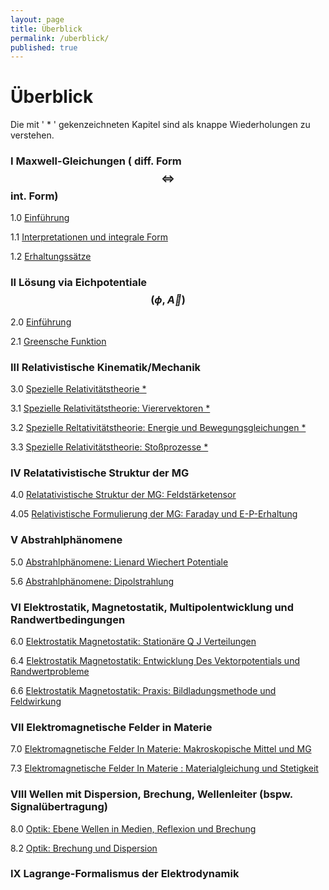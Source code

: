 ```yaml
---
layout: page
title: Überblick
permalink: /uberblick/
published: true
---
```


# Überblick

Die mit ' * ' gekenzeichneten Kapitel sind als knappe Wiederholungen zu verstehen.

### I Maxwell-Gleichungen ( diff. Form $$ \Longleftrightarrow $$ int. Form)

1.0 [Einführung](https://elektrodynamik.github.io/2018/04/12/1.0-Maxwell-Gleichungen-Einführung.html "Maxwell-Gleichungen: Einführung")

1.1 [Interpretationen und integrale Form](https://elektrodynamik.github.io/2018/04/17/1.1-Maxwell-Gleichungen-Interpretationen.html "Maxwell-Gleichungen: Interpretationen und integrale Form")

1.2 [Erhaltungssätze](https://elektrodynamik.github.io/2018/04/19/1.2-Maxwell-Gleichungen-Erhaltungssätze.html "Maxwell-Gleichungen: Erhaltungssätze")

### II Lösung via Eichpotentiale $$ (\phi , \vec A)  $$

2.0 [Einführung](https://elektrodynamik.github.io/2018/04/24/2.0-Entkopplung-via-Eichpotentiale-Einführung.html "Entkopplung via Eichpotentiale: Einführung")

2.1 [Greensche Funktion](https://elektrodynamik.github.io/2018/04/26/2.1-Entkopplung-via-Eichpotentiale-Greensche-Funktion.html "Entkopplung via Eichpotentiale: Greensche Funktion ")

### III Relativistische Kinematik/Mechanik

3.0 [Spezielle Relativitätstheorie * ](https://elektrodynamik.github.io/2018/05/03/3.0-Spezielle-Relativitätstheorie.html "Spezielle Relativitätstheorie " ) 

3.1 [Spezielle Relativitätstheorie: Vierervektoren * ](https://elektrodynamik.github.io/2018/05/08/3.1-Spezielle-Relativitätstheorie-Vierervektoren.html "Spezielle Relativitätstheorie: Vierervektoren")

3.2 [Spezielle Reltativitätstheorie: Energie und Bewegungsgleichungen * ](https://elektrodynamik.github.io/2018/05/15/3.2-Spezielle-Reltativitätstheorie-Energie-und-Bewegungsgleichungen.html "3.2-Spezielle-Reltativitätstheorie-Energie-und-Bewegungsgleichungen")

3.3 [Spezielle Relativitätstheorie: Stoßprozesse * ](https://elektrodynamik.github.io/2018/05/17/3.3-Spezielle-Relativitätstheorie-Stoßprozesse.html "Spezielle-Relativitätstheorie-Stoßprozesse")

### IV Relatativistische Struktur der MG

4.0 [Relatativistische Struktur der MG: Feldstärketensor](https://elektrodynamik.github.io/2018/05/29/4.0-Relativistische-Struktur-der-MG-Feldst%C3%A4rketensor.html "Relatativistische Struktur der MG: Feldstärketensor")

4.05 [Relativistische Formulierung der MG: Faraday und E-P-Erhaltung](https://elektrodynamik.github.io/2018/06/05/4.05-Relativistische-Formulierung-der-M-G-Faraday-und-E-P-Erhaltung.html "Relativistische Formulierung der MG: Faraday und E-P-Erhaltung")

### V Abstrahlphänomene

5.0 [Abstrahlphänomene: Lienard Wiechert Potentiale ](https://elektrodynamik.github.io/2018/06/07/5.0-Abstrahlph%C3%A4nomene-Lienard-Wiechert-Potentiale.html "Abstrahlphänomene: Lienard Wiechert Potentiale ")

5.6 [Abstrahlphänomene: Dipolstrahlung](https://elektrodynamik.github.io/2018/06/12/5.6-Abstrahlph%C3%A4nomene-Dipolstrahlung.html "Abstrahlphänomene: Dipolstrahlung")
### VI Elektrostatik, Magnetostatik, Multipolentwicklung und Randwertbedingungen
6.0 [Elektrostatik Magnetostatik: Stationäre Q J Verteilungen](https://elektrodynamik.github.io/2018/06/19/6.0-Elektrostatik-Magnetostatik-Station%C3%A4re-Q-J-Verteilungen.html "Elektrostatik Magnetostatik: Stationäre Q J Verteilungen")

6.4 [Elektrostatik Magnetostatik: Entwicklung Des Vektorpotentials und Randwertprobleme](https://elektrodynamik.github.io/2018/06/21/6.4-Elektrostatik-Magnetostatik-Entwicklung-des-Vektorpotentials-und-Randwertprobleme.html "Elektrostatik Magnetostatik: Entwicklung Des Vektorpotentials und Randwertprobleme")

6.6 [Elektrostatik Magnetostatik: Praxis: Bildladungsmethode und Feldwirkung](https://elektrodynamik.github.io/2018/06/26/6.6-Elektrostatik-Magnetostatik-Praxis-Bildladungsmethode-und-Feldwirkung.html "Elektrostatik Magnetostatik: Praxis: Bildladungsmethode und Feldwirkung")

### VII Elektromagnetische Felder in Materie

7.0 [Elektromagnetische Felder In Materie: Makroskopische Mittel und MG](https://elektrodynamik.github.io/2018/06/28/7.0-Elektromagnetische-Felder-in-Materie-Makroskopische-Mittel-und-MG.html "Elektromagnetische Felder In Materie: Makroskopische Mittel und MG")

7.3 [Elektromagnetische Felder In Materie : Materialgleichung und Stetigkeit](https://elektrodynamik.github.io/2018/07/03/7.3-Elektromagnetische-Felder-in-Materie-Materialgleichung-und-Stetigkeit.html "Elektromagnetische Felder In Materie : Materialgleichung und Stetigkeit")

### VIII Wellen mit Dispersion, Brechung, Wellenleiter (bspw. Signalübertragung)

8.0 [Optik: Ebene Wellen in Medien, Reflexion und Brechung](https://elektrodynamik.github.io/2018/07/05/8.0-Optik-Ebene-Wellen-in-Medien,-Reflexion-und-Brechung.html "8.0 Optik: Ebene Wellen in Medien, Reflexion und Brechung")

8.2 [Optik: Brechung und Dispersion](https://elektrodynamik.github.io/2018/07/10/8.2-Optik-Brechung-und-Dispersion.html "8.2 Optik: Brechung und Dispersion")

### IX Lagrange-Formalismus der Elektrodynamik

